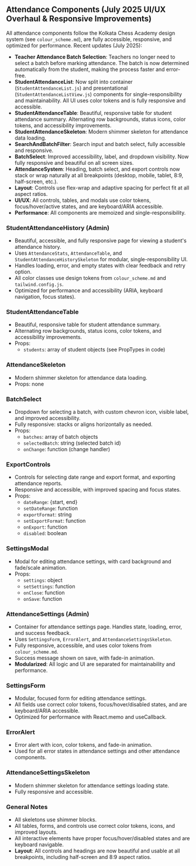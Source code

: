 
## Attendance Components (July 2025 UI/UX Overhaul & Responsive Improvements)

All attendance components follow the Kolkata Chess Academy design system (see `colour_scheme.md`), are fully accessible, responsive, and optimized for performance.
Recent updates (July 2025):
  - **Teacher Attendance Batch Selection**: Teachers no longer need to select a batch before marking attendance. The batch is now determined automatically from the student, making the process faster and error-free.
- **StudentAttendanceList**: Now split into container (`StudentAttendanceList.js`) and presentational (`StudentAttendanceListView.js`) components for single-responsibility and maintainability. All UI uses color tokens and is fully responsive and accessible.
- **StudentAttendanceTable**: Beautiful, responsive table for student attendance summary. Alternating row backgrounds, status icons, color tokens, and accessibility improvements.
- **StudentAttendanceSkeleton**: Modern shimmer skeleton for attendance data loading.
- **SearchAndBatchFilter**: Search input and batch select, fully accessible and responsive.
- **BatchSelect**: Improved accessibility, label, and dropdown visibility. Now fully responsive and beautiful on all screen sizes.
- **AttendanceSystem**: Heading, batch select, and export controls now stack or wrap naturally at all breakpoints (desktop, mobile, tablet, 8:9, half-screen, etc.).
- **Layout**: Controls use flex-wrap and adaptive spacing for perfect fit at all aspect ratios.
- **UI/UX**: All controls, tables, and modals use color tokens, focus/hover/active states, and are keyboard/ARIA accessible.
- **Performance**: All components are memoized and single-responsibility.


### StudentAttendanceHistory (Admin)
- Beautiful, accessible, and fully responsive page for viewing a student's attendance history.
- Uses `AttendanceStats`, `AttendanceTable`, and `StudentAttendanceHistorySkeleton` for modular, single-responsibility UI.
- Handles loading, error, and empty states with clear feedback and retry option.
- All color classes use design tokens from `colour_scheme.md` and `tailwind.config.js`.
- Optimized for performance and accessibility (ARIA, keyboard navigation, focus states).

### StudentAttendanceTable
- Beautiful, responsive table for student attendance summary.
- Alternating row backgrounds, status icons, color tokens, and accessibility improvements.
- Props:
  - `students`: array of student objects (see PropTypes in code)

### AttendanceSkeleton
- Modern shimmer skeleton for attendance data loading.
- Props: none

### BatchSelect
- Dropdown for selecting a batch, with custom chevron icon, visible label, and improved accessibility.
- Fully responsive: stacks or aligns horizontally as needed.
- Props:
  - `batches`: array of batch objects
  - `selectedBatch`: string (selected batch id)
  - `onChange`: function (change handler)

### ExportControls
- Controls for selecting date range and export format, and exporting attendance reports.
- Responsive and accessible, with improved spacing and focus states.
- Props:
  - `dateRange`: {start, end}
  - `setDateRange`: function
  - `exportFormat`: string
  - `setExportFormat`: function
  - `onExport`: function
  - `disabled`: boolean

### SettingsModal
- Modal for editing attendance settings, with card background and fade/scale animation.
- Props:
  - `settings`: object
  - `setSettings`: function
  - `onClose`: function
  - `onSave`: function

### AttendanceSettings (Admin)
- Container for attendance settings page. Handles state, loading, error, and success feedback.
- Uses `SettingsForm`, `ErrorAlert`, and `AttendanceSettingsSkeleton`.
- Fully responsive, accessible, and uses color tokens from `colour_scheme.md`.
- Success message shown on save, with fade-in animation.
- **Modularized**: All logic and UI are separated for maintainability and performance.

### SettingsForm
- Modular, focused form for editing attendance settings.
- All fields use correct color tokens, focus/hover/disabled states, and are keyboard/ARIA accessible.
- Optimized for performance with React.memo and useCallback.

### ErrorAlert
- Error alert with icon, color tokens, and fade-in animation.
- Used for all error states in attendance settings and other attendance components.

### AttendanceSettingsSkeleton
- Modern shimmer skeleton for attendance settings loading state.
- Fully responsive and accessible.

### General Notes
- All skeletons use shimmer blocks.
- All tables, forms, and controls use correct color tokens, icons, and improved layouts.
- All interactive elements have proper focus/hover/disabled states and are keyboard navigable.
- **Layout**: All controls and headings are now beautiful and usable at all breakpoints, including half-screen and 8:9 aspect ratios.
